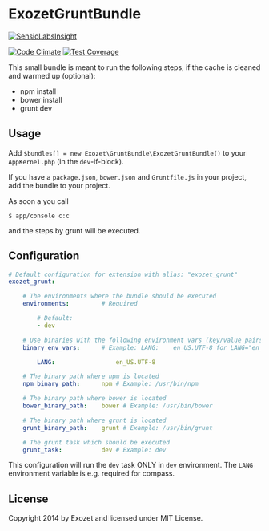 # ExozetGruntBundle

[![SensioLabsInsight](https://insight.sensiolabs.com/projects/c5475291-00ec-425a-80ee-e205fb195358/big.png)](https://insight.sensiolabs.com/projects/c5475291-00ec-425a-80ee-e205fb195358)

[![Code Climate](https://codeclimate.com/github/exozet/ExozetGruntBundle/badges/gpa.svg)](https://codeclimate.com/github/exozet/ExozetGruntBundle) [![Test Coverage](https://codeclimate.com/github/exozet/ExozetGruntBundle/badges/coverage.svg)](https://codeclimate.com/github/exozet/ExozetGruntBundle)

This small bundle is meant to run the following steps, if the cache is cleaned and warmed up (optional):

* npm install
* bower install
* grunt dev

## Usage

Add `$bundles[] = new Exozet\GruntBundle\ExozetGruntBundle()` to your `AppKernel.php` (in the `dev`-if-block).

If you have a `package.json`, `bower.json` and `Gruntfile.js` in your project, add the bundle to your project.

As soon a you call

``` console
$ app/console c:c
``` 

and the steps by grunt will be executed.

## Configuration

``` yaml
# Default configuration for extension with alias: "exozet_grunt"
exozet_grunt:

    # The environments where the bundle should be executed
    environments:         # Required

        # Default:
        - dev

    # Use binaries with the following environment vars (key/value pairs)
    binary_env_vars:      # Example: LANG:    en_US.UTF-8 for LANG="en_US.UTF-8"

        LANG:                 en_US.UTF-8

    # The binary path where npm is located
    npm_binary_path:      npm # Example: /usr/bin/npm

    # The binary path where bower is located
    bower_binary_path:    bower # Example: /usr/bin/bower

    # The binary path where grunt is located
    grunt_binary_path:    grunt # Example: /usr/bin/grunt

    # The grunt task which should be executed
    grunt_task:           dev # Example: dev
```

This configuration will run the `dev` task ONLY in `dev` environment. The `LANG` environment variable is
e.g. required for compass.

## License

Copyright 2014 by Exozet and licensed under MIT License.
